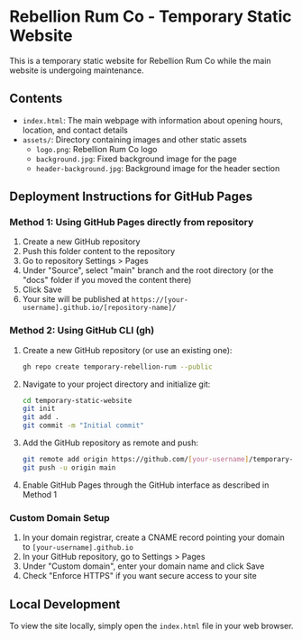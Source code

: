 # Rebellion Rum Co - Temporary Static Website

This is a temporary static website for Rebellion Rum Co while the main website is undergoing maintenance.

## Contents

- `index.html`: The main webpage with information about opening hours, location, and contact details
- `assets/`: Directory containing images and other static assets
  - `logo.png`: Rebellion Rum Co logo
  - `background.jpg`: Fixed background image for the page
  - `header-background.jpg`: Background image for the header section

## Deployment Instructions for GitHub Pages

### Method 1: Using GitHub Pages directly from repository

1. Create a new GitHub repository
2. Push this folder content to the repository
3. Go to repository Settings > Pages
4. Under "Source", select "main" branch and the root directory (or the "docs" folder if you moved the content there)
5. Click Save
6. Your site will be published at `https://[your-username].github.io/[repository-name]/`

### Method 2: Using GitHub CLI (gh)

1. Create a new GitHub repository (or use an existing one):
   ```bash
   gh repo create temporary-rebellion-rum --public
   ```
   
2. Navigate to your project directory and initialize git:
   ```bash
   cd temporary-static-website
   git init
   git add .
   git commit -m "Initial commit"
   ```

3. Add the GitHub repository as remote and push:
   ```bash
   git remote add origin https://github.com/[your-username]/temporary-rebellion-rum.git
   git push -u origin main
   ```

4. Enable GitHub Pages through the GitHub interface as described in Method 1

### Custom Domain Setup

1. In your domain registrar, create a CNAME record pointing your domain to `[your-username].github.io`
2. In your GitHub repository, go to Settings > Pages
3. Under "Custom domain", enter your domain name and click Save
4. Check "Enforce HTTPS" if you want secure access to your site

## Local Development

To view the site locally, simply open the `index.html` file in your web browser. 